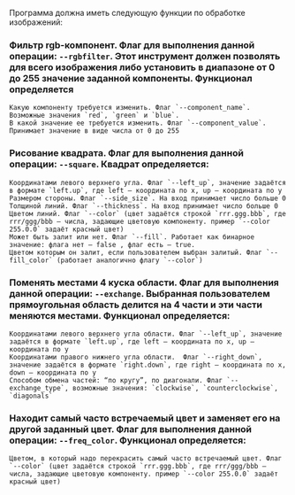 Программа должна иметь следующую функции по обработке изображений:
###	Фильтр rgb-компонент. Флаг для выполнения данной операции: `--rgbfilter`. Этот инструмент должен позволять для всего изображения либо установить в диапазоне от 0 до 255 значение заданной компоненты. Функционал определяется
	Какую компоненту требуется изменить. Флаг `--component_name`. Возможные значения `red`, `green` и `blue`.
	В какой значение ее требуется изменить. Флаг `--component_value`. Принимает значение в виде числа от 0 до 255
###	Рисование квадрата. Флаг для выполнения данной операции: `--square`. Квадрат определяется:
	Координатами левого верхнего угла. Флаг `--left_up`, значение задаётся в формате `left.up`, где left – координата по x, up – координата по y
	Размером стороны. Флаг `--side_size`. На вход принимает число больше 0
	Толщиной линий. Флаг `--thickness`. На вход принимает число больше 0
	Цветом линий. Флаг `--color` (цвет задаётся строкой `rrr.ggg.bbb`, где rrr/ggg/bbb – числа, задающие цветовую компоненту. пример `--color 255.0.0` задаёт красный цвет)
	Может быть залит или нет. Флаг `--fill`. Работает как бинарное значение: флага нет – false , флаг есть – true.
	Цветом которым он залит, если пользователем выбран залитый. Флаг `--fill_color` (работает аналогично флагу `--color`)
###	Поменять местами 4 куска области. Флаг для выполнения данной операции: `--exchange`. Выбранная пользователем прямоугольная область делится на 4 части и эти части меняются местами. Функционал определяется:
	Координатами левого верхнего угла области. Флаг `--left_up`, значение задаётся в формате `left.up`, где left – координата по x, up – координата по y
	Координатами правого нижнего угла области.  Флаг `--right_down`, значение задаётся в формате `right.down`, где right – координата по x, down – координата по y
	Способом обмена частей: “по кругу”, по диагонали. Флаг `--exchange_type`, возможные значения: `clockwise`, `counterclockwise`, `diagonals`
###	Находит самый часто встречаемый цвет и заменяет его на другой заданный цвет. Флаг для выполнения данной операции: `--freq_color`. Функционал определяется:
	Цветом, в который надо перекрасить самый часто встречаемый цвет. Флаг `--color` (цвет задаётся строкой `rrr.ggg.bbb`, где rrr/ggg/bbb – числа, задающие цветовую компоненту. пример `--color 255.0.0` задаёт красный цвет)
